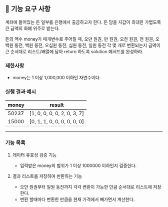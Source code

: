 ## 🚀 기능 요구 사항

계좌에 들어있는 돈 일부를 은행에서 출금하고자 한다. 돈 담을 지갑이 최대한 가볍도록 큰 금액의 화폐 위주로 받는다.

돈의 액수 money가 매개변수로 주어질 때, 오만 원권, 만 원권, 오천 원권, 천 원권, 오백원 동전, 백원 동전, 오십원 동전, 십원 동전, 일원 동전 각 몇 개로 변환되는지 금액이 큰 순서대로 리스트/배열에 담아 return 하도록 solution 메서드를 완성하라.

### 제한사항

- money는 1 이상 1,000,000 이하인 자연수이다.

### 실행 결과 예시

| money | result |
| --- | --- |
| 50237	| [1, 0, 0, 0, 0, 2, 0, 3, 7] |
| 15000	| [0, 1, 1, 0, 0, 0, 0, 0, 0] |

---

### 기능 목록

1. 데이터 유효성 검증 기능
    - 입력받은 money의 범위가 1 이상 1000000 이하인지 검증한다.


2. 결과 리스트를 저장하여 반환하는 기능
    - 오만 원권부터 일원 동전까지 각각 변환이 가능한 만큼 순서대로 리스트에 저장한다.
    - 변환 할때마다 변환한 만큼을 현재 가격에서 빼가면서 계산한다.